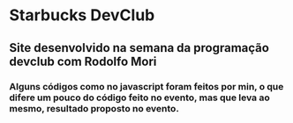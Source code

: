 # Starbucks DevClub

## Site desenvolvido na semana da programação devclub com Rodolfo Mori

### Alguns códigos como no javascript foram feitos por min, o que difere um pouco do código feito no evento, mas que leva ao mesmo, resultado proposto no evento.
